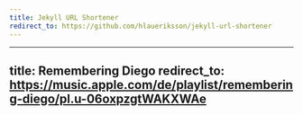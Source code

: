 ```yaml
---
title: Jekyll URL Shortener
redirect_to: https://github.com/hlaueriksson/jekyll-url-shortener
---
```

---
title: Remembering Diego
redirect_to: https://music.apple.com/de/playlist/remembering-diego/pl.u-06oxpzgtWAKXWAe
---
